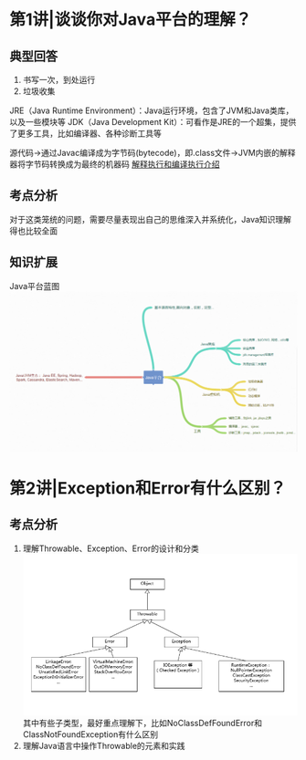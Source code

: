# 第1讲|谈谈你对Java平台的理解？
## 典型回答
1. 书写一次，到处运行
2. 垃圾收集

JRE（Java Runtime Environment）：Java运行环境，包含了JVM和Java类库，以及一些模块等
JDK（Java Development Kit）：可看作是JRE的一个超集，提供了更多工具，比如编译器、各种诊断工具等

源代码->通过Javac编译成为字节码(bytecode)，即.class文件->JVM内嵌的解释器将字节码转换成为最终的机器码
[解释执行和编译执行介绍](https://www.cnblogs.com/Downtime/p/7928579.html)

## 考点分析
对于这类笼统的问题，需要尽量表现出自己的思维深入并系统化，Java知识理解得也比较全面

## 知识扩展
Java平台蓝图
![Java平台蓝图](https://github.com/LiuYu0521/Book-Notes/raw/master/极客时间/Java核心技术36讲/Java平台蓝图.png)

# 第2讲|Exception和Error有什么区别？
## 考点分析
1. 理解Throwable、Exception、Error的设计和分类
![异常类图](https://github.com/LiuYu0521/Book-Notes/raw/master/极客时间/Java核心技术36讲/异常类图.png)
其中有些子类型，最好重点理解下，比如NoClassDefFoundError和ClassNotFoundException有什么区别
2. 理解Java语言中操作Throwable的元素和实践
